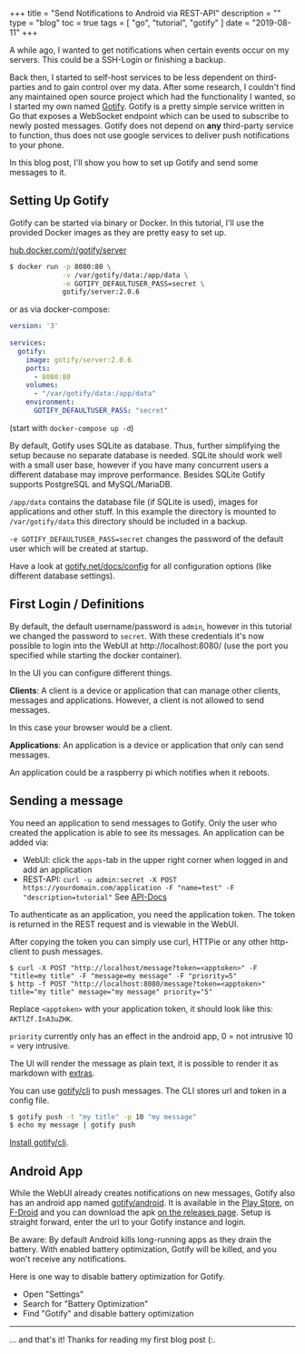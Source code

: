 +++
title = "Send Notifications to Android via REST-API"
description = ""
type = "blog"
toc = true
tags = [
    "go",
    "tutorial",
    "gotify"
]
date = "2019-08-11"
+++

A while ago, I wanted to get notifications when certain events occur on my servers. This could be a SSH-Login or finishing a backup. 

Back then, I started to self-host services to be less dependent on third-parties and to gain control over my data. After some research, I couldn't find any maintained open source project which had the functionality I wanted, so I started my own named [Gotify](https://gotify.net/).
Gotify is a pretty simple service written in Go that exposes a WebSocket endpoint which can be used to subscribe to newly posted messages. Gotify does not depend on **any** third-party service to function, thus does not use google services to deliver push notifications to your phone.

In this blog post, I'll show you how to set up Gotify and send some messages to it.

## Setting Up Gotify

Gotify can be started via binary or Docker. In this tutorial, I'll use the provided Docker images as they are pretty easy to set up.

[hub.docker.com/r/gotify/server](https://hub.docker.com/r/gotify/server)

```bash
$ docker run -p 8080:80 \
             -v /var/gotify/data:/app/data \
             -e GOTIFY_DEFAULTUSER_PASS=secret \
             gotify/server:2.0.6
```
or as via docker-compose:
```yml
version: '3'
 
services:
  gotify:
    image: gotify/server:2.0.6
    ports:
      - 8080:80
    volumes:
      - "/var/gotify/data:/app/data"
    environment:
      GOTIFY_DEFAULTUSER_PASS: "secret"
```
(start with `docker-compose up -d`)

By default, Gotify uses SQLite as database. Thus, further simplifying the setup because no separate database is needed. SQLite should work well with a small user base, however if you have many concurrent users a different database may improve performance. Besides SQLite Gotify supports PostgreSQL and MySQL/MariaDB.

`/app/data` contains the database file (if SQLite is used), images for applications and other stuff. In this example the directory is mounted to `/var/gotify/data` this directory should be included in a backup.

`-e GOTIFY_DEFAULTUSER_PASS=secret` changes the password of the default user which will be created at startup.

Have a look at [gotify.net/docs/config](https://gotify.net/docs/config) for all configuration options (like different database settings).

## First Login / Definitions

By default, the default username/password is `admin`, however in this tutorial we changed the password to `secret`. With these credentials it's now possible to login into the WebUI at http://localhost:8080/ (use the port you specified while starting the docker container).

In the UI you can configure different things.

**Clients**: A client is a device or application that can manage other clients, messages and applications. However, a client is not allowed to send messages.

In this case your browser would be a client.

**Applications**: An application is a device or application that only can send messages.

An application could be a raspberry pi which notifies when it reboots.

## Sending a message

You need an application to send messages to Gotify. Only the user who created the application is able to see its messages. An application can be added via:

* WebUI: click the `apps`-tab in the upper right corner when logged in and add an application
* REST-API: `curl -u admin:secret -X POST https://yourdomain.com/application -F "name=test" -F "description=tutorial"` See [API-Docs](https://gotify.github.io/api-docs/)

To authenticate as an application, you need the application token. The token is returned in the REST request and is viewable in the WebUI.

After copying the token you can simply use curl, HTTPie or any other http-client to push messages.

```
$ curl -X POST "http://localhost/message?token=<apptoken>" -F "title=my title" -F "message=my message" -F "priority=5"
$ http -f POST "http://localhost:8080/message?token=<apptoken>" title="my title" message="my message" priority="5"
```
Replace `<apptoken>` with your application token, it should look like this: `AKTlZf.InA3uZHK`.

`priority` currently only has an effect in the android app, 0 = not intrusive 10 = very intrusive.

The UI will render the message as plain text, it is possible to render it as markdown with [extras](https://gotify.net/docs/msgextras).

You can use [gotify/cli](https://github.com/gotify/cli) to push messages. The CLI stores url and token in a config file.

```bash
$ gotify push -t "my title" -p 10 "my message"
$ echo my message | gotify push
```
[Install gotify/cli](https://github.com/gotify/cli).

## Android App

While the WebUI already creates notifications on new messages, Gotify also has an android app named [gotify/android](https://github.com/gotify/android). It is available in the [Play Store](https://play.google.com/store/apps/details?id=com.github.gotify), on [F-Droid](https://f-droid.org/de/packages/com.github.gotify/) and you can download the apk [on the releases page](https://github.com/gotify/android/releases/latest). Setup is straight forward, enter the url to your Gotify instance and login. 

Be aware: By default Android kills long-running apps as they drain the battery. With enabled battery optimization, Gotify will be killed, and you won't receive any notifications. 

Here is one way to disable battery optimization for Gotify.

* Open "Settings"
* Search for "Battery Optimization"
* Find "Gotify" and disable battery optimization

---

... and that's it! Thanks for reading my first blog post (:.

